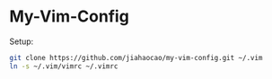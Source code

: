 # My-Vim-Config

Setup:
```bash
git clone https://github.com/jiahaocao/my-vim-config.git ~/.vim
ln -s ~/.vim/vimrc ~/.vimrc
```
